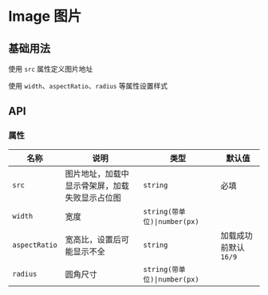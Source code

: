# Image 图片

## 基础用法

使用 `src` 属性定义图片地址

<preview path="./demos/basic.vue"></preview>

<!--@include: @/component/@parts/props-style.md-->

使用 `width`、`aspectRatio`、`radius` 等属性设置样式

<preview path="./demos/style.vue"></preview>

## API

### 属性

| 名称          | 说明                                           | 类型                         | 默认值                |
| ------------- | ---------------------------------------------- | ---------------------------- | --------------------- |
| `src`         | 图片地址，加载中显示骨架屏，加载失败显示占位图 | `string`                     | 必填                  |
| `width`       | 宽度                                           | `string(带单位)\|number(px)` |                       |
| `aspectRatio` | 宽高比，设置后可能显示不全                     | `string`                     | 加载成功前默认 `16/9` |
| `radius`      | 圆角尺寸                                       | `string(带单位)\|number(px)` |                       |
